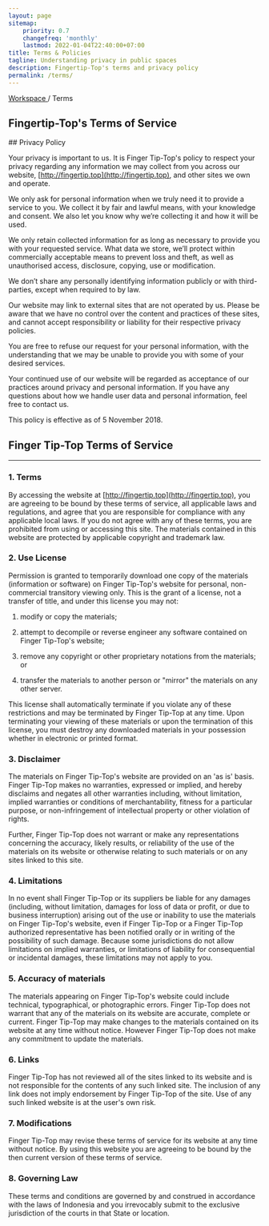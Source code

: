 ```yaml
---
layout: page
sitemap:
    priority: 0.7
    changefreq: 'monthly'
    lastmod: 2022-01-04T22:40:00+07:00
title: Terms & Policies
tagline: Understanding privacy in public spaces
description: Fingertip-Top's terms and privacy policy
permalink: /terms/
---
```

<section class="bg-bg-3 py-5">
	<div class="container opacity-60">
        <div class="row justify-content-center">
		<div class="col-lg-10 col-xl-8">
			<div class="row justify-content-between">
				<div class="col-auto" data-aos="fade-down" data-aos-delay="0">
					<a href="https://fingertip.top" class="text-dark-1">
						Workspace 
				    </a>
				    <span class="text-dark-1">
						/ 
				    </span>
				    <span class="text-dark-1">
						Terms
				    </span>
				</div>
			</div>
        </div>
        </div>
    </div>
</section>
<section class="bg-bg-3 pb-8">
	<div class="container">
	<div class="row justify-content-center">
		<div class="col-lg-10 col-xl-8 col-xxl-7">
			<h2 class="display-3 mb-6 mb-md-15" data-aos="fade-down" data-aos-delay="500">
        			Fingertip-Top's Terms of Service
			</h2>
		</div>
	</div>
	</div>
</section>
## Privacy Policy 

Your privacy is important to us. It is Finger Tip-Top's policy to respect your privacy regarding any information we may collect from you across our website, [http://fingertip.top](http://fingertip.top), and other sites we own and operate.

We only ask for personal information when we truly need it to provide a service to you. We collect it by fair and lawful means, with your knowledge and consent. We also let you know why we’re collecting it and how it will be used.

We only retain collected information for as long as necessary to provide you with your requested service. What data we store, we’ll protect within commercially acceptable means to prevent loss and theft, as well as unauthorised access, disclosure, copying, use or modification.

We don’t share any personally identifying information publicly or with third-parties, except when required to by law.

Our website may link to external sites that are not operated by us. Please be aware that we have no control over the content and practices of these sites, and cannot accept responsibility or liability for their respective privacy policies.

You are free to refuse our request for your personal information, with the understanding that we may be unable to provide you with some of your desired services.

Your continued use of our website will be regarded as acceptance of our practices around privacy and personal information. If you have any questions about how we handle user data and personal information, feel free to contact us.

This policy is effective as of 5 November 2018.

## Finger Tip-Top Terms of Service
<hr class="mt-2 mb-5">   

### 1. Terms

By accessing the website at [http://fingertip.top](http://fingertip.top), you are agreeing to be bound by these terms of service, all applicable laws and regulations, and agree that you are responsible for compliance with any applicable local laws. If you do not agree with any of these terms, you are prohibited from using or accessing this site. The materials contained in this website are protected by applicable copyright and trademark law.

### 2. Use License

Permission is granted to temporarily download one copy of the materials (information or software) on Finger Tip-Top's website for personal, non-commercial transitory viewing only. This is the grant of a license, not a transfer of title, and under this license you may not:

1. modify or copy the materials;
    
2. attempt to decompile or reverse engineer any software contained on Finger Tip-Top's website;
    
3. remove any copyright or other proprietary notations from the materials; or
    
4. transfer the materials to another person or "mirror" the materials on any other server.

This license shall automatically terminate if you violate any of these restrictions and may be terminated by Finger Tip-Top at any time. Upon terminating your viewing of these materials or upon the termination of this license, you must destroy any downloaded materials in your possession whether in electronic or printed format.
    
### 3. Disclaimer

The materials on Finger Tip-Top's website are provided on an 'as is' basis. Finger Tip-Top makes no warranties, expressed or implied, and hereby disclaims and negates all other warranties including, without limitation, implied warranties or conditions of merchantability, fitness for a particular purpose, or non-infringement of intellectual property or other violation of rights.

Further, Finger Tip-Top does not warrant or make any representations concerning the accuracy, likely results, or reliability of the use of the materials on its website or otherwise relating to such materials or on any sites linked to this site.

### 4. Limitations

In no event shall Finger Tip-Top or its suppliers be liable for any damages (including, without limitation, damages for loss of data or profit, or due to business interruption) arising out of the use or inability to use the materials on Finger Tip-Top's website, even if Finger Tip-Top or a Finger Tip-Top authorized representative has been notified orally or in writing of the possibility of such damage. Because some jurisdictions do not allow limitations on implied warranties, or limitations of liability for consequential or incidental damages, these limitations may not apply to you.

### 5. Accuracy of materials

The materials appearing on Finger Tip-Top's website could include technical, typographical, or photographic errors. Finger Tip-Top does not warrant that any of the materials on its website are accurate, complete or current. Finger Tip-Top may make changes to the materials contained on its website at any time without notice. However Finger Tip-Top does not make any commitment to update the materials.

### 6. Links

Finger Tip-Top has not reviewed all of the sites linked to its website and is not responsible for the contents of any such linked site. The inclusion of any link does not imply endorsement by Finger Tip-Top of the site. Use of any such linked website is at the user's own risk.

### 7. Modifications

Finger Tip-Top may revise these terms of service for its website at any time without notice. By using this website you are agreeing to be bound by the then current version of these terms of service.

### 8. Governing Law

These terms and conditions are governed by and construed in accordance with the laws of Indonesia and you irrevocably submit to the exclusive jurisdiction of the courts in that State or location.

